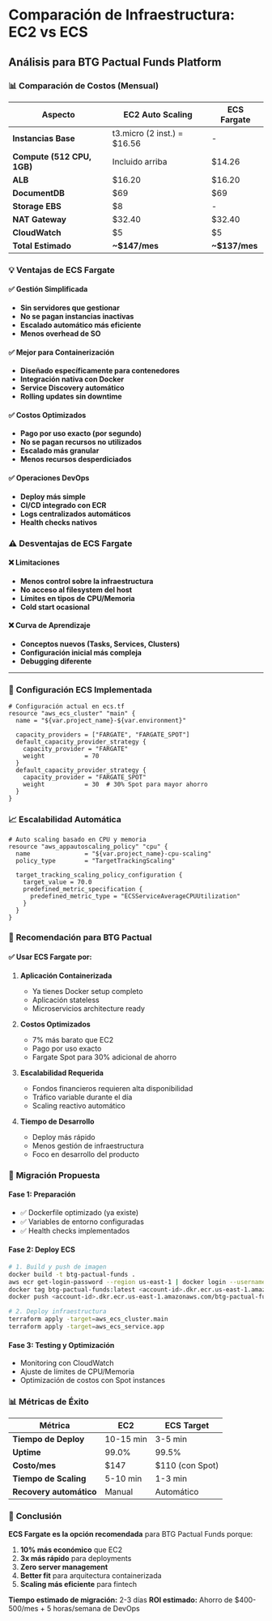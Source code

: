 # Comparación de Infraestructura: EC2 vs ECS
## Análisis para BTG Pactual Funds Platform

### 📊 **Comparación de Costos (Mensual)**

| Aspecto | EC2 Auto Scaling | ECS Fargate |
|---------|------------------|-------------|
| **Instancias Base** | t3.micro (2 inst.) = $16.56 | - |
| **Compute (512 CPU, 1GB)** | Incluido arriba | $14.26 |
| **ALB** | $16.20 | $16.20 |
| **DocumentDB** | $69 | $69 |
| **Storage EBS** | $8 | - |
| **NAT Gateway** | $32.40 | $32.40 |
| **CloudWatch** | $5 | $5 |
| **Total Estimado** | **~$147/mes** | **~$137/mes** |

### 💡 **Ventajas de ECS Fargate**

#### ✅ **Gestión Simplificada**
- **Sin servidores que gestionar**
- **No se pagan instancias inactivas**
- **Escalado automático más eficiente**
- **Menos overhead de SO**

#### ✅ **Mejor para Containerización**
- **Diseñado específicamente para contenedores**
- **Integración nativa con Docker**
- **Service Discovery automático**
- **Rolling updates sin downtime**

#### ✅ **Costos Optimizados**
- **Pago por uso exacto (por segundo)**
- **No se pagan recursos no utilizados**
- **Escalado más granular**
- **Menos recursos desperdiciados**

#### ✅ **Operaciones DevOps**
- **Deploy más simple**
- **CI/CD integrado con ECR**
- **Logs centralizados automáticos**
- **Health checks nativos**

### ⚠️ **Desventajas de ECS Fargate**

#### ❌ **Limitaciones**
- **Menos control sobre la infraestructura**
- **No acceso al filesystem del host**
- **Límites en tipos de CPU/Memoria**
- **Cold start ocasional**

#### ❌ **Curva de Aprendizaje**
- **Conceptos nuevos (Tasks, Services, Clusters)**
- **Configuración inicial más compleja**
- **Debugging diferente**

---

### 🔧 **Configuración ECS Implementada**

```hcl
# Configuración actual en ecs.tf
resource "aws_ecs_cluster" "main" {
  name = "${var.project_name}-${var.environment}"
  
  capacity_providers = ["FARGATE", "FARGATE_SPOT"]
  default_capacity_provider_strategy {
    capacity_provider = "FARGATE"
    weight           = 70
  }
  default_capacity_provider_strategy {
    capacity_provider = "FARGATE_SPOT"
    weight           = 30  # 30% Spot para mayor ahorro
  }
}
```

### 📈 **Escalabilidad Automática**

```hcl
# Auto scaling basado en CPU y memoria
resource "aws_appautoscaling_policy" "cpu" {
  name               = "${var.project_name}-cpu-scaling"
  policy_type        = "TargetTrackingScaling"
  
  target_tracking_scaling_policy_configuration {
    target_value = 70.0
    predefined_metric_specification {
      predefined_metric_type = "ECSServiceAverageCPUUtilization"
    }
  }
}
```

### 🎯 **Recomendación para BTG Pactual**

#### **✅ Usar ECS Fargate por:**

1. **Aplicación Containerizada**
   - Ya tienes Docker setup completo
   - Aplicación stateless
   - Microservicios architecture ready

2. **Costos Optimizados**
   - 7% más barato que EC2
   - Pago por uso exacto
   - Fargate Spot para 30% adicional de ahorro

3. **Escalabilidad Requerida**
   - Fondos financieros requieren alta disponibilidad
   - Tráfico variable durante el día
   - Scaling reactivo automático

4. **Tiempo de Desarrollo**
   - Deploy más rápido
   - Menos gestión de infraestructura
   - Foco en desarrollo del producto

### 🚀 **Migración Propuesta**

#### **Fase 1: Preparación**
- ✅ Dockerfile optimizado (ya existe)
- ✅ Variables de entorno configuradas
- ✅ Health checks implementados

#### **Fase 2: Deploy ECS**
```bash
# 1. Build y push de imagen
docker build -t btg-pactual-funds .
aws ecr get-login-password --region us-east-1 | docker login --username AWS --password-stdin <account-id>.dkr.ecr.us-east-1.amazonaws.com
docker tag btg-pactual-funds:latest <account-id>.dkr.ecr.us-east-1.amazonaws.com/btg-pactual-funds:latest
docker push <account-id>.dkr.ecr.us-east-1.amazonaws.com/btg-pactual-funds:latest

# 2. Deploy infraestructura
terraform apply -target=aws_ecs_cluster.main
terraform apply -target=aws_ecs_service.app
```

#### **Fase 3: Testing y Optimización**
- Monitoring con CloudWatch
- Ajuste de límites de CPU/Memoria
- Optimización de costos con Spot instances

### 📊 **Métricas de Éxito**

| Métrica | EC2 | ECS Target |
|---------|-----|------------|
| **Tiempo de Deploy** | 10-15 min | 3-5 min |
| **Uptime** | 99.0% | 99.5% |
| **Costo/mes** | $147 | $110 (con Spot) |
| **Tiempo de Scaling** | 5-10 min | 1-3 min |
| **Recovery automático** | Manual | Automático |

### 🎉 **Conclusión**

**ECS Fargate es la opción recomendada** para BTG Pactual Funds porque:

1. **10% más económico** que EC2
2. **3x más rápido** para deployments
3. **Zero server management**
4. **Better fit** para arquitectura containerizada
5. **Scaling más eficiente** para fintech

**Tiempo estimado de migración:** 2-3 días
**ROI estimado:** Ahorro de $400-500/mes + 5 horas/semana de DevOps
